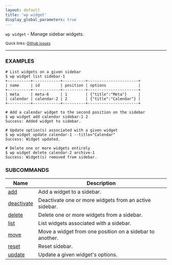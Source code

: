 ```yaml
---
layout: default
title: 'wp widget'
display_global_parameters: true
---
```


`wp widget` - Manage sidebar widgets.

<small>Quick links: <a href="https://github.com/wp-cli/wp-cli/issues?q=is%3Aopen+label%3Acommand%3Awidget+sort%3Aupdated-desc">Github issues</a></small>

<hr />

### EXAMPLES

    # List widgets on a given sidebar
    $ wp widget list sidebar-1
    +----------+------------+----------+----------------------+
    | name     | id         | position | options              |
    +----------+------------+----------+----------------------+
    | meta     | meta-6     | 1        | {"title":"Meta"}     |
    | calendar | calendar-2 | 2        | {"title":"Calendar"} |
    +----------+------------+----------+----------------------+

    # Add a calendar widget to the second position on the sidebar
    $ wp widget add calendar sidebar-1 2
    Success: Added widget to sidebar.

    # Update option(s) associated with a given widget
    $ wp widget update calendar-1 --title="Calendar"
    Success: Widget updated.

    # Delete one or more widgets entirely
    $ wp widget delete calendar-2 archive-1
    Success: Widget(s) removed from sidebar.



### SUBCOMMANDS

<table>
	<thead>
	<tr>
		<th>Name</th>
		<th>Description</th>
	</tr>
	</thead>
	<tbody>
		<tr>
			<td><a href="/commands/widget/add/">add</a></td>
			<td>Add a widget to a sidebar.</td>
		</tr>
		<tr>
			<td><a href="/commands/widget/deactivate/">deactivate</a></td>
			<td>Deactivate one or more widgets from an active sidebar.</td>
		</tr>
		<tr>
			<td><a href="/commands/widget/delete/">delete</a></td>
			<td>Delete one or more widgets from a sidebar.</td>
		</tr>
		<tr>
			<td><a href="/commands/widget/list/">list</a></td>
			<td>List widgets associated with a sidebar.</td>
		</tr>
		<tr>
			<td><a href="/commands/widget/move/">move</a></td>
			<td>Move a widget from one position on a sidebar to another.</td>
		</tr>
		<tr>
			<td><a href="/commands/widget/reset/">reset</a></td>
			<td>Reset sidebar.</td>
		</tr>
		<tr>
			<td><a href="/commands/widget/update/">update</a></td>
			<td>Update a given widget's options.</td>
		</tr>
	</tbody>
</table>
